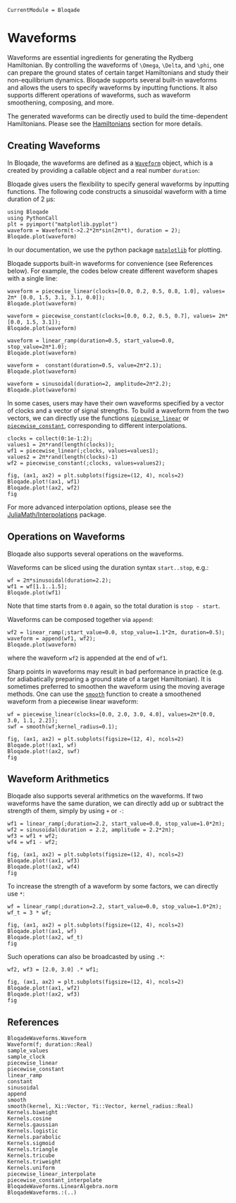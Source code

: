```@meta
CurrentModule = Bloqade
```

# Waveforms

Waveforms are essential ingredients for generating the Rydberg Hamiltonian. By controlling the waveforms of ``\Omega``, ``\Delta``, and ``\phi``, one can prepare the ground states of certain target Hamiltonians and study their non-equilibrium dynamics. 
Bloqade supports several built-in waveforms and allows the users to specify waveforms by inputting functions. It also supports different operations of waveforms, such as waveform smoothening, composing, and more.

The generated waveforms can be directly used to build the time-dependent Hamiltonians. Please see the [Hamiltonians](@ref) section for more details.

## Creating Waveforms

In Bloqade, the waveforms are defined as a [`Waveform`](@ref) object,
which is a created by providing a callable object and a real number `duration`:

Bloqade gives users the flexibility to specify general waveforms by inputting functions. The following code constructs a sinusoidal waveform with a time duration of 2 μs:

```@example waveform
using Bloqade
using PythonCall
plt = pyimport("matplotlib.pyplot")
waveform = Waveform(t->2.2*2π*sin(2π*t), duration = 2);
Bloqade.plot(waveform)
```
In our documentation, we use the
python package [`matplotlib`](https://matplotlib.org) for plotting.

Bloqade supports built-in waveforms for convenience (see References below). 
For example, the codes below create different waveform shapes with a single line:

```@example waveform
waveform = piecewise_linear(clocks=[0.0, 0.2, 0.5, 0.8, 1.0], values= 2π* [0.0, 1.5, 3.1, 3.1, 0.0]); 
Bloqade.plot(waveform)
```

```@example waveform
waveform = piecewise_constant(clocks=[0.0, 0.2, 0.5, 0.7], values= 2π*[0.0, 1.5, 3.1]);
Bloqade.plot(waveform)
```

```@example waveform
waveform = linear_ramp(duration=0.5, start_value=0.0, stop_value=2π*1.0);
Bloqade.plot(waveform)
```

```@example waveform
waveform =  constant(duration=0.5, value=2π*2.1);
Bloqade.plot(waveform)
```

```@example waveform
waveform = sinusoidal(duration=2, amplitude=2π*2.2); 
Bloqade.plot(waveform)
```

In some cases, users may have their own waveforms specified by a vector of clocks and a vector of signal strengths. To build a waveform from the two vectors, we can directly use the functions [`piecewise_linear`](@ref) or [`piecewise_constant`](@ref), corresponding to different interpolations. 

```@example waveform
clocks = collect(0:1e-1:2);
values1 = 2π*rand(length(clocks));
wf1 = piecewise_linear(;clocks, values=values1); 
values2 = 2π*rand(length(clocks)-1)
wf2 = piecewise_constant(;clocks, values=values2); 

fig, (ax1, ax2) = plt.subplots(figsize=(12, 4), ncols=2)
Bloqade.plot!(ax1, wf1)
Bloqade.plot!(ax2, wf2)
fig
```

For more advanced interpolation options, please see the [JuliaMath/Interpolations](http://juliamath.github.io/Interpolations.jl/latest/) package.

## Operations on Waveforms

Bloqade also supports several operations on the waveforms. 

Waveforms can be sliced using the duration syntax `start..stop`, e.g.:

```@example waveform
wf = 2π*sinusoidal(duration=2.2);
wf1 = wf[1.1..1.5];
Bloqade.plot(wf1)
```
Note that time starts from `0.0` again, so the total duration is `stop - start`.

Waveforms can be composed together via `append`:

```@example waveform
wf2 = linear_ramp(;start_value=0.0, stop_value=1.1*2π, duration=0.5);
waveform = append(wf1, wf2); 
Bloqade.plot(waveform)
```

where the waveform `wf2` is appended at the end of `wf1`. 

Sharp points in waveforms may result in bad performance in practice (e.g. for adiabatically preparing a ground state of a target Hamiltonian).
It is sometimes preferred to smoothen the waveform using
the moving average methods. One can use the [`smooth`](@ref)
function to create a smoothened waveform from a piecewise linear
waveform:

```@example waveform
wf = piecewise_linear(clocks=[0.0, 2.0, 3.0, 4.0], values=2π*[0.0, 3.0, 1.1, 2.2]);
swf = smooth(wf;kernel_radius=0.1);

fig, (ax1, ax2) = plt.subplots(figsize=(12, 4), ncols=2)
Bloqade.plot!(ax1, wf)
Bloqade.plot!(ax2, swf)
fig
```

## Waveform Arithmetics

Bloqade also supports several arithmetics on the waveforms. If two waveforms have the same duration, we can directly add up or subtract the strength of them, simply by using `+` or `-`: 

```@example waveform
wf1 = linear_ramp(;duration=2.2, start_value=0.0, stop_value=1.0*2π);
wf2 = sinusoidal(duration = 2.2, amplitude = 2.2*2π);
wf3 = wf1 + wf2; 
wf4 = wf1 - wf2;

fig, (ax1, ax2) = plt.subplots(figsize=(12, 4), ncols=2)
Bloqade.plot!(ax1, wf3)
Bloqade.plot!(ax2, wf4)
fig

```

To increase the strength of a waveform by some factors, we can directly use `*`:

```@example waveform
wf = linear_ramp(;duration=2.2, start_value=0.0, stop_value=1.0*2π);
wf_t = 3 * wf;

fig, (ax1, ax2) = plt.subplots(figsize=(12, 4), ncols=2)
Bloqade.plot!(ax1, wf)
Bloqade.plot!(ax2, wf_t)
fig

```

Such operations can also be broadcasted by using `.*`:
```@example waveform
wf2, wf3 = [2.0, 3.0] .* wf1; 

fig, (ax1, ax2) = plt.subplots(figsize=(12, 4), ncols=2)
Bloqade.plot!(ax1, wf2)
Bloqade.plot!(ax2, wf3)
fig
```


## References

```@docs
BloqadeWaveforms.Waveform
Waveform(f; duration::Real)
sample_values
sample_clock
piecewise_linear
piecewise_constant
linear_ramp
constant
sinusoidal
append
smooth
smooth(kernel, Xi::Vector, Yi::Vector, kernel_radius::Real)
Kernels.biweight
Kernels.cosine
Kernels.gaussian
Kernels.logistic
Kernels.parabolic
Kernels.sigmoid
Kernels.triangle
Kernels.tricube
Kernels.triweight
Kernels.uniform
piecewise_linear_interpolate
piecewise_constant_interpolate
BloqadeWaveforms.LinearAlgebra.norm
BloqadeWaveforms.:(..)
```
